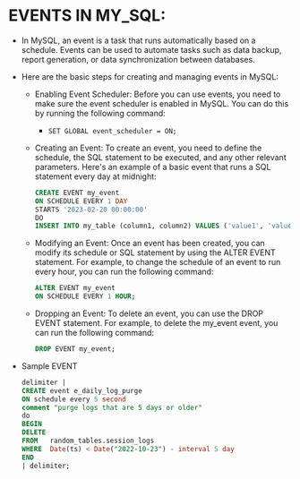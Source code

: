# **EVENTS IN MY_SQL:**


- In MySQL, an event is a task that runs automatically based on a schedule. Events can be used to automate tasks such as data backup, report generation, or data synchronization between databases.

- Here are the basic steps for creating and managing events in MySQL:

  - Enabling Event Scheduler: Before you can use events, you need to make sure the event scheduler is enabled in MySQL. You can do this by running the following command:

    - ```SET GLOBAL event_scheduler = ON;```

  - Creating an Event: To create an event, you need to define the schedule, the SQL statement to be executed, and any other relevant parameters. Here's an example of a basic event that runs a SQL statement every day at midnight:
  
    ```sql
    CREATE EVENT my_event
    ON SCHEDULE EVERY 1 DAY
    STARTS '2023-02-20 00:00:00'
    DO
    INSERT INTO my_table (column1, column2) VALUES ('value1', 'value2');
    ```

  - Modifying an Event: Once an event has been created, you can modify its schedule or SQL statement by using the ALTER EVENT statement. For example, to change the schedule of an event to run every hour, you can run the following command:
  
    ```sql
    ALTER EVENT my_event
    ON SCHEDULE EVERY 1 HOUR;
    ```

  - Dropping an Event: To delete an event, you can use the DROP EVENT statement. For example, to delete the my_event event, you can run the following command:

    ```sql
    DROP EVENT my_event;
    ```

- Sample EVENT

    ```sql
    delimiter | 
    CREATE event e_daily_log_purge 
    ON schedule every 5 second 
    comment "purge logs that are 5 days or older" 
    do
    BEGIN	
    DELETE
    FROM   random_tables.session_logs
    WHERE  Date(ts) < Date("2022-10-23") - interval 5 day
    END
    | delimiter;
    ```
